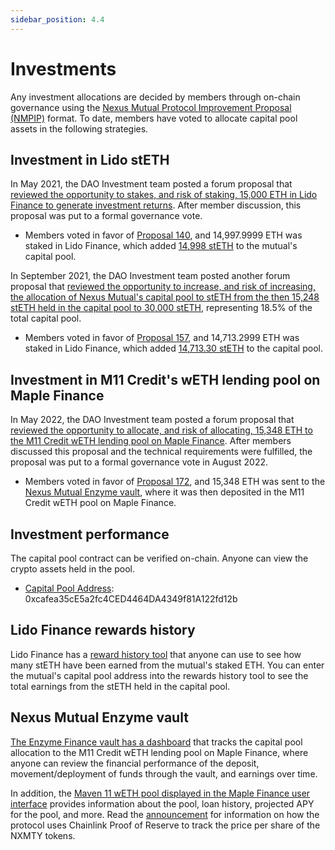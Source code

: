 ```yaml
---
sidebar_position: 4.4
---
```


# Investments

Any investment allocations are decided by members through on-chain governance using the [Nexus Mutual Protocol Improvement Proposal (NMPIP)](/governance/protocol-improvement-proposals) format. To date, members have voted to allocate capital pool assets in the following strategies.

## Investment in Lido stETH

In May 2021, the DAO Investment team posted a forum proposal that [reviewed the opportunity to stakes, and risk of staking, 15,000 ETH in Lido Finance to generate investment returns](https://forum.nexusmutual.io/t/proposal-increase-the-allocation-of-the-capital-pool-to-steth/641). After member discussion, this proposal was put to a formal governance vote.
* Members voted in favor of [Proposal 140](https://app.nexusmutual.io/governance/view?proposalId=140), and 14,997.9999 ETH was staked in Lido Finance, which added [14,998 stETH](https://etherscan.io/tx/0x8a127001d3a7840206bef53870209f7f9c6b3df9fd2ba9e872b2ed18728e6d22) to the mutual's capital pool.

In September 2021, the DAO Investment team posted another forum proposal that [reviewed the opportunity to increase, and risk of increasing, the allocation of Nexus Mutual's capital pool to stETH from the then 15,248 stETH held in the capital pool to 30,000 stETH](https://forum.nexusmutual.io/t/proposal-increase-the-allocation-of-the-capital-pool-to-steth/641), representing 18.5% of the total capital pool.
* Members voted in favor of [Proposal 157](https://app.nexusmutual.io/governance/view?proposalId=157), and 14,713.2999 ETH was staked in Lido Finance, which added [14,713.30 stETH](https://etherscan.io/tx/0x5afe54104e9932c3d7390df71416eb41e4ffe915e2c33e9d560b69234e332539) to the capital pool.

## Investment in M11 Credit's wETH lending pool on Maple Finance

In May 2022, the DAO Investment team posted a forum proposal that [reviewed the opportunity to allocate, and risk of allocating, 15,348 ETH to the M11 Credit wETH lending pool on Maple Finance](https://forum.nexusmutual.io/t/proposal-allocate-capital-to-maple-finance/835/1). After members discussed this proposal and the technical requirements were fulfilled, the proposal was put to a formal governance vote in August 2022.
* Members voted in favor of [Proposal 172](https://app.nexusmutual.io/governance/view?proposalId=172), and 15,348 ETH was sent to the [Nexus Mutual Enzyme vault](https://app.enzyme.finance/vault/0x27f23c710dd3d878fe9393d93465fed1302f2ebd), where it was then deposited in the M11 Credit wETH pool on Maple Finance.

## Investment performance

The capital pool contract can be verified on-chain. Anyone can view the crypto assets held in the pool.
* [Capital Pool Address](https://etherscan.io/address/0xcafea35cE5a2fc4CED4464DA4349f81A122fd12b): 0xcafea35cE5a2fc4CED4464DA4349f81A122fd12b

## Lido Finance rewards history

Lido Finance has a [reward history tool](https://stake.lido.fi/rewards) that anyone can use to see how many stETH have been earned from the mutual's staked ETH. You can enter the mutual's capital pool address into the rewards history tool to see the total earnings from the stETH held in the capital pool.

## Nexus Mutual Enzyme vault

[The Enzyme Finance vault has a dashboard](https://app.enzyme.finance/vault/0x27f23c710dd3d878fe9393d93465fed1302f2ebd) that tracks the capital pool allocation to the M11 Credit wETH lending pool on Maple Finance, where anyone can review the financial performance of the deposit, movement/deployment of funds through the vault, and earnings over time.

In addition, the [Maven 11 wETH pool displayed in the Maple Finance user interface](https://app.maple.finance/#/earn/pool/0x1a066b0109545455bc771e49e6edef6303cb0a93) provides information about the pool, loan history, projected APY for the pool, and more. Read the [announcement](https://medium.com/nexus-mutual/nexus-mutual-utilizes-chainlink-proof-of-reserve-to-verify-deposits-on-maple-finance-integrates-7dd6ee911916) for information on how the protocol uses Chainlink Proof of Reserve to track the price per share of the NXMTY tokens.
